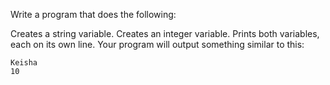 Write a program that does the following:

Creates a string variable.
Creates an integer variable.
Prints both variables, each on its own line.
Your program will output something similar to this:

```
Keisha
10
```